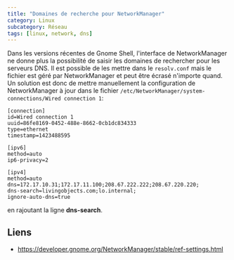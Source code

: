 ```yaml
---
title: "Domaines de recherche pour NetworkManager"
category: Linux
subcategory: Réseau
tags: [linux, network, dns]
---
```


Dans les versions récentes de Gnome Shell, l'interface de NetworkManager ne donne plus la possibilité de saisir les
domaines de rechercher pour les serveurs DNS. Il est possible de les mettre dans le `resolv.conf` mais le fichier
est géré par NetworkManager et peut être écrasé n'importe quand. Un solution est donc de mettre manuellement la configuration
de NetworkManager à jour dans le fichier `/etc/NetworkManager/system-connections/Wired connection 1`:

``` init
[connection]
id=Wired connection 1
uuid=86fe8169-0452-488e-8662-0cb1dc834333
type=ethernet
timestamp=1423488595

[ipv6]
method=auto
ip6-privacy=2

[ipv4]
method=auto
dns=172.17.10.31;172.17.11.100;208.67.222.222;208.67.220.220;
dns-search=livingobjects.com;lo.internal;
ignore-auto-dns=true
```

en rajoutant la ligne **dns-search**.

## Liens
 * https://developer.gnome.org/NetworkManager/stable/ref-settings.html
